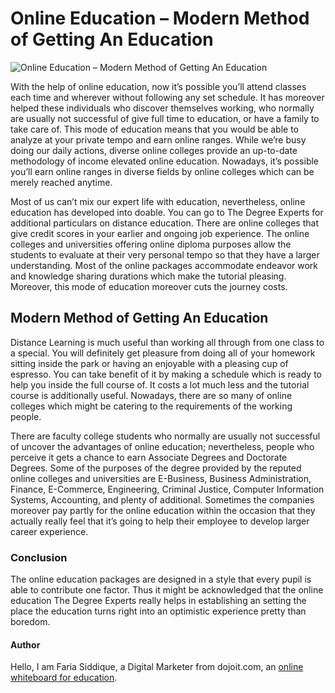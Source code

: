# Online Education – Modern Method of Getting An Education

![Online Education – Modern Method of Getting An Education](https://blogger.googleusercontent.com/img/a/AVvXsEiSgQcPw3nikHF9o69YazIWAFaxA5FyjKa3zb4_ysRXS43aLe--K6cz8PfsOezWhvBEjFTRCl-d-RiAIy6aUWqqbkrALU3GC1eIN7tDtwE10dwESQhLSE1PbIEvDFnp57x2SOhmCRiu9pzrgV2Y9orBI1lxDxeAvIpu9_eq0zPBN8tE83Ahb3YQEza_=w640-h426)

With the help of online education, now it’s possible you’ll attend classes each time and wherever without following any set schedule. It has moreover helped these individuals who discover themselves working, who normally are usually not successful of give full time to education, or have a family to take care of. This mode of education means that you would be able to analyze at your private tempo and earn online ranges. While we’re busy doing our daily actions, diverse online colleges provide an up-to-date methodology of income elevated online education. Nowadays, it’s possible you’ll earn online ranges in diverse fields by online colleges which can be merely reached anytime.

Most of us can’t mix our expert life with education, nevertheless, online education has developed into doable. You can go to The Degree Experts for additional particulars on distance education. There are online colleges that give credit scores in your earlier and ongoing job experience. The online colleges and universities offering online diploma purposes allow the students to evaluate at their very personal tempo so that they have a larger understanding. Most of the online packages accommodate endeavor work and knowledge sharing durations which make the tutorial pleasing. Moreover, this mode of education moreover cuts the journey costs.

## Modern Method of Getting An Education
Distance Learning is much useful than working all through from one class to a special. You will definitely get pleasure from doing all of your homework sitting inside the park or having an enjoyable with a pleasing cup of espresso. You can take benefit of it by making a schedule which is ready to help you inside the full course of. It costs a lot much less and the tutorial course is additionally useful. Nowadays, there are so many of online colleges which might be catering to the requirements of the working people.

There are faculty college students who normally are usually not successful of uncover the advantages of online education; nevertheless, people who perceive it gets a chance to earn Associate Degrees and Doctorate Degrees. Some of the purposes of the degree provided by the reputed online colleges and universities are E-Business, Business Administration, Finance, E-Commerce, Engineering, Criminal Justice, Computer Information Systems, Accounting, and plenty of additional. Sometimes the companies moreover pay partly for the online education within the occasion that they actually really feel that it’s going to help their employee to develop larger career experience.

### Conclusion
The online education packages are designed in a style that every pupil is able to contribute one factor. Thus it might be acknowledged that the online education The Degree Experts really helps in establishing an setting the place the education turns right into an optimistic experience pretty than boredom.

#### Author
Hello, I am Faria Siddique, a Digital Marketer from dojoit.com, an [online whiteboard for education](https://www.dojoit.com/online-whiteboard-for-education).
